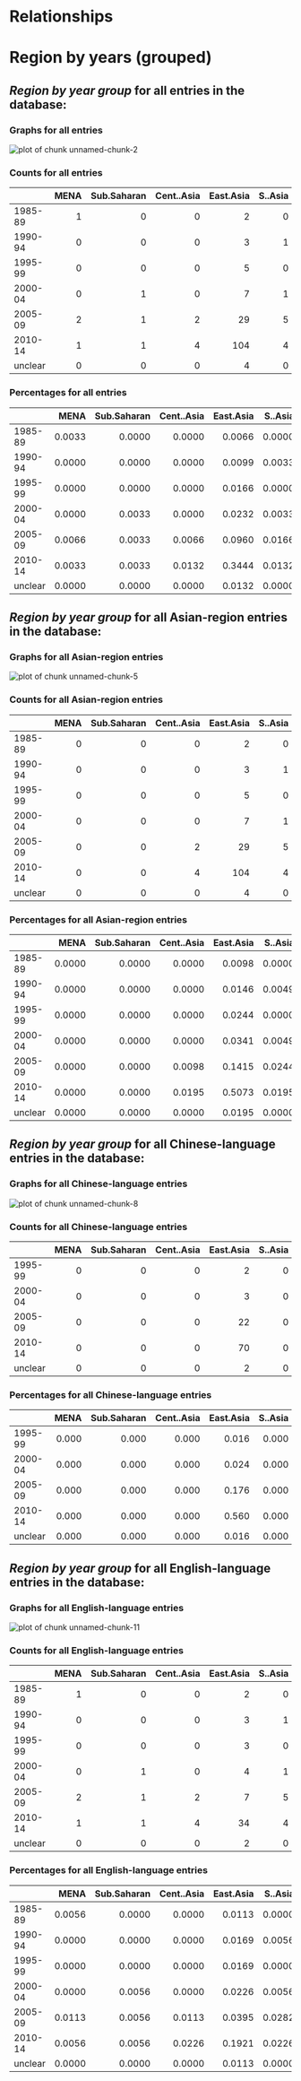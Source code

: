 # Relationships




# Region by years (grouped)

## _Region by year group_ for all entries in the database:

### Graphs for all entries
![plot of chunk unnamed-chunk-2](./Relationships_files/figure-html/unnamed-chunk-2.png) 

### Counts for all entries

|        | MENA| Sub.Saharan| Cent..Asia| East.Asia| S..Asia| S.E..Asia| Aus....NZ| W..Europe| E..Europe| US...Can| LAC| Global|
|:-------|----:|-----------:|----------:|---------:|-------:|---------:|---------:|---------:|---------:|--------:|---:|------:|
|1985-89 |    1|           0|          0|         2|       0|         0|         0|         0|         0|        1|   0|      0|
|1990-94 |    0|           0|          0|         3|       1|         1|         0|         0|         0|        0|   0|      0|
|1995-99 |    0|           0|          0|         5|       0|         1|         0|         1|         0|        3|   0|      3|
|2000-04 |    0|           1|          0|         7|       1|         0|         0|         3|         0|        2|   0|      2|
|2005-09 |    2|           1|          2|        29|       5|         5|         0|         3|         6|        4|   0|      8|
|2010-14 |    1|           1|          4|       104|       4|        10|         1|        12|        13|       20|   2|     23|
|unclear |    0|           0|          0|         4|       0|         0|         0|         0|         0|        0|   0|      0|

### Percentages for all entries

|        |   MENA| Sub.Saharan| Cent..Asia| East.Asia| S..Asia| S.E..Asia| Aus....NZ| W..Europe| E..Europe| US...Can|    LAC| Global|
|:-------|------:|-----------:|----------:|---------:|-------:|---------:|---------:|---------:|---------:|--------:|------:|------:|
|1985-89 | 0.0033|      0.0000|     0.0000|    0.0066|  0.0000|    0.0000|    0.0000|    0.0000|    0.0000|   0.0033| 0.0000| 0.0000|
|1990-94 | 0.0000|      0.0000|     0.0000|    0.0099|  0.0033|    0.0033|    0.0000|    0.0000|    0.0000|   0.0000| 0.0000| 0.0000|
|1995-99 | 0.0000|      0.0000|     0.0000|    0.0166|  0.0000|    0.0033|    0.0000|    0.0033|    0.0000|   0.0099| 0.0000| 0.0099|
|2000-04 | 0.0000|      0.0033|     0.0000|    0.0232|  0.0033|    0.0000|    0.0000|    0.0099|    0.0000|   0.0066| 0.0000| 0.0066|
|2005-09 | 0.0066|      0.0033|     0.0066|    0.0960|  0.0166|    0.0166|    0.0000|    0.0099|    0.0199|   0.0132| 0.0000| 0.0265|
|2010-14 | 0.0033|      0.0033|     0.0132|    0.3444|  0.0132|    0.0331|    0.0033|    0.0397|    0.0430|   0.0662| 0.0066| 0.0762|
|unclear | 0.0000|      0.0000|     0.0000|    0.0132|  0.0000|    0.0000|    0.0000|    0.0000|    0.0000|   0.0000| 0.0000| 0.0000|

## _Region by year group_ for all Asian-region entries in the database:

### Graphs for all Asian-region entries
![plot of chunk unnamed-chunk-5](./Relationships_files/figure-html/unnamed-chunk-5.png) 

### Counts for all Asian-region entries

|        | MENA| Sub.Saharan| Cent..Asia| East.Asia| S..Asia| S.E..Asia| Aus....NZ| W..Europe| E..Europe| US...Can| LAC| Global|
|:-------|----:|-----------:|----------:|---------:|-------:|---------:|---------:|---------:|---------:|--------:|---:|------:|
|1985-89 |    0|           0|          0|         2|       0|         0|         0|         0|         0|        0|   0|      0|
|1990-94 |    0|           0|          0|         3|       1|         1|         0|         0|         0|        0|   0|      0|
|1995-99 |    0|           0|          0|         5|       0|         1|         0|         0|         0|        0|   0|      0|
|2000-04 |    0|           0|          0|         7|       1|         0|         0|         0|         0|        0|   0|      0|
|2005-09 |    0|           0|          2|        29|       5|         5|         0|         0|         1|        1|   0|      0|
|2010-14 |    0|           0|          4|       104|       4|        10|         0|         2|         6|        5|   0|      2|
|unclear |    0|           0|          0|         4|       0|         0|         0|         0|         0|        0|   0|      0|

### Percentages for all Asian-region entries

|        |   MENA| Sub.Saharan| Cent..Asia| East.Asia| S..Asia| S.E..Asia| Aus....NZ| W..Europe| E..Europe| US...Can|    LAC| Global|
|:-------|------:|-----------:|----------:|---------:|-------:|---------:|---------:|---------:|---------:|--------:|------:|------:|
|1985-89 | 0.0000|      0.0000|     0.0000|    0.0098|  0.0000|    0.0000|    0.0000|    0.0000|    0.0000|   0.0000| 0.0000| 0.0000|
|1990-94 | 0.0000|      0.0000|     0.0000|    0.0146|  0.0049|    0.0049|    0.0000|    0.0000|    0.0000|   0.0000| 0.0000| 0.0000|
|1995-99 | 0.0000|      0.0000|     0.0000|    0.0244|  0.0000|    0.0049|    0.0000|    0.0000|    0.0000|   0.0000| 0.0000| 0.0000|
|2000-04 | 0.0000|      0.0000|     0.0000|    0.0341|  0.0049|    0.0000|    0.0000|    0.0000|    0.0000|   0.0000| 0.0000| 0.0000|
|2005-09 | 0.0000|      0.0000|     0.0098|    0.1415|  0.0244|    0.0244|    0.0000|    0.0000|    0.0049|   0.0049| 0.0000| 0.0000|
|2010-14 | 0.0000|      0.0000|     0.0195|    0.5073|  0.0195|    0.0488|    0.0000|    0.0098|    0.0293|   0.0244| 0.0000| 0.0098|
|unclear | 0.0000|      0.0000|     0.0000|    0.0195|  0.0000|    0.0000|    0.0000|    0.0000|    0.0000|   0.0000| 0.0000| 0.0000|

## _Region by year group_ for all Chinese-language entries in the database:

### Graphs for all Chinese-language entries
![plot of chunk unnamed-chunk-8](./Relationships_files/figure-html/unnamed-chunk-8.png) 

### Counts for all Chinese-language entries

|        | MENA| Sub.Saharan| Cent..Asia| East.Asia| S..Asia| S.E..Asia| Aus....NZ| W..Europe| E..Europe| US...Can| LAC| Global|
|:-------|----:|-----------:|----------:|---------:|-------:|---------:|---------:|---------:|---------:|--------:|---:|------:|
|1995-99 |    0|           0|          0|         2|       0|         0|         0|         0|         0|        0|   0|      0|
|2000-04 |    0|           0|          0|         3|       0|         0|         0|         0|         0|        0|   0|      0|
|2005-09 |    0|           0|          0|        22|       0|         0|         0|         0|         0|        0|   0|      3|
|2010-14 |    0|           0|          0|        70|       0|         0|         0|         3|         4|        2|   0|     14|
|unclear |    0|           0|          0|         2|       0|         0|         0|         0|         0|        0|   0|      0|

### Percentages for all Chinese-language entries

|        |  MENA| Sub.Saharan| Cent..Asia| East.Asia| S..Asia| S.E..Asia| Aus....NZ| W..Europe| E..Europe| US...Can|   LAC| Global|
|:-------|-----:|-----------:|----------:|---------:|-------:|---------:|---------:|---------:|---------:|--------:|-----:|------:|
|1995-99 | 0.000|       0.000|      0.000|     0.016|   0.000|     0.000|     0.000|     0.000|     0.000|    0.000| 0.000|  0.000|
|2000-04 | 0.000|       0.000|      0.000|     0.024|   0.000|     0.000|     0.000|     0.000|     0.000|    0.000| 0.000|  0.000|
|2005-09 | 0.000|       0.000|      0.000|     0.176|   0.000|     0.000|     0.000|     0.000|     0.000|    0.000| 0.000|  0.024|
|2010-14 | 0.000|       0.000|      0.000|     0.560|   0.000|     0.000|     0.000|     0.024|     0.032|    0.016| 0.000|  0.112|
|unclear | 0.000|       0.000|      0.000|     0.016|   0.000|     0.000|     0.000|     0.000|     0.000|    0.000| 0.000|  0.000|

## _Region by year group_ for all English-language entries in the database:

### Graphs for all English-language entries
![plot of chunk unnamed-chunk-11](./Relationships_files/figure-html/unnamed-chunk-11.png) 

### Counts for all English-language entries

|        | MENA| Sub.Saharan| Cent..Asia| East.Asia| S..Asia| S.E..Asia| Aus....NZ| W..Europe| E..Europe| US...Can| LAC| Global|
|:-------|----:|-----------:|----------:|---------:|-------:|---------:|---------:|---------:|---------:|--------:|---:|------:|
|1985-89 |    1|           0|          0|         2|       0|         0|         0|         0|         0|        1|   0|      0|
|1990-94 |    0|           0|          0|         3|       1|         1|         0|         0|         0|        0|   0|      0|
|1995-99 |    0|           0|          0|         3|       0|         1|         0|         1|         0|        3|   0|      3|
|2000-04 |    0|           1|          0|         4|       1|         0|         0|         3|         0|        2|   0|      2|
|2005-09 |    2|           1|          2|         7|       5|         5|         0|         3|         6|        4|   0|      5|
|2010-14 |    1|           1|          4|        34|       4|        10|         1|         9|         9|       18|   2|      9|
|unclear |    0|           0|          0|         2|       0|         0|         0|         0|         0|        0|   0|      0|

### Percentages for all English-language entries

|        |   MENA| Sub.Saharan| Cent..Asia| East.Asia| S..Asia| S.E..Asia| Aus....NZ| W..Europe| E..Europe| US...Can|    LAC| Global|
|:-------|------:|-----------:|----------:|---------:|-------:|---------:|---------:|---------:|---------:|--------:|------:|------:|
|1985-89 | 0.0056|      0.0000|     0.0000|    0.0113|  0.0000|    0.0000|    0.0000|    0.0000|    0.0000|   0.0056| 0.0000| 0.0000|
|1990-94 | 0.0000|      0.0000|     0.0000|    0.0169|  0.0056|    0.0056|    0.0000|    0.0000|    0.0000|   0.0000| 0.0000| 0.0000|
|1995-99 | 0.0000|      0.0000|     0.0000|    0.0169|  0.0000|    0.0056|    0.0000|    0.0056|    0.0000|   0.0169| 0.0000| 0.0169|
|2000-04 | 0.0000|      0.0056|     0.0000|    0.0226|  0.0056|    0.0000|    0.0000|    0.0169|    0.0000|   0.0113| 0.0000| 0.0113|
|2005-09 | 0.0113|      0.0056|     0.0113|    0.0395|  0.0282|    0.0282|    0.0000|    0.0169|    0.0339|   0.0226| 0.0000| 0.0282|
|2010-14 | 0.0056|      0.0056|     0.0226|    0.1921|  0.0226|    0.0565|    0.0056|    0.0508|    0.0508|   0.1017| 0.0113| 0.0508|
|unclear | 0.0000|      0.0000|     0.0000|    0.0113|  0.0000|    0.0000|    0.0000|    0.0000|    0.0000|   0.0000| 0.0000| 0.0000|

